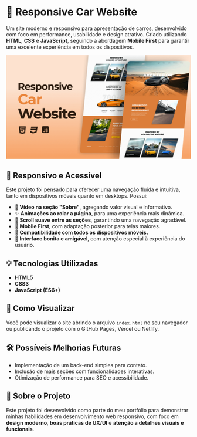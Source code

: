 # 🚗 Responsive Car Website

Um site moderno e responsivo para apresentação de carros, desenvolvido com foco em performance, usabilidade e design atrativo. Criado utilizando **HTML**, **CSS** e **JavaScript**, seguindo a abordagem **Mobile First** para garantir uma excelente experiência em todos os dispositivos.

![Preview](/preview.png)

## 📱 Responsivo e Acessível

Este projeto foi pensado para oferecer uma navegação fluida e intuitiva, tanto em dispositivos móveis quanto em desktops. Possui:

- 🎥 **Vídeo na seção "Sobre"**, agregando valor visual e informativo.
- ✨ **Animações ao rolar a página**, para uma experiência mais dinâmica.
- 🎯 **Scroll suave entre as seções**, garantindo uma navegação agradável.
- 🧠 **Mobile First**, com adaptação posterior para telas maiores.
- 📱 **Compatibilidade com todos os dispositivos móveis.**
- 🎨 **Interface bonita e amigável**, com atenção especial à experiência do usuário.

## 💡 Tecnologias Utilizadas

- **HTML5**
- **CSS3**
- **JavaScript (ES6+)**

## 🚀 Como Visualizar

Você pode visualizar o site abrindo o arquivo `index.html` no seu navegador ou publicando o projeto com o GitHub Pages, Vercel ou Netlify.

## 🛠️ Possíveis Melhorias Futuras

- Implementação de um back-end simples para contato.
- Inclusão de mais seções com funcionalidades interativas.
- Otimização de performance para SEO e acessibilidade.

## 💼 Sobre o Projeto

Este projeto foi desenvolvido como parte do meu portfólio para demonstrar minhas habilidades em desenvolvimento web responsivo, com foco em **design moderno**, **boas práticas de UX/UI** e **atenção a detalhes visuais e funcionais**.

